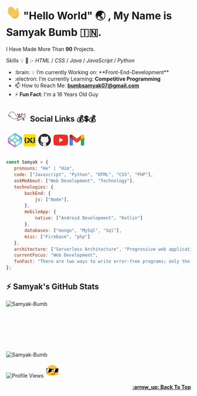 <!-- Created/Designed By Samyak Bumb -->
# <img src="gif/hello.webp" width="40px">  "Hello World" :earth_asia: , **My Name is Samyak Bumb** :india:.
I Have Made More Than **90** Projects.

Skills :bulb: :monocle_face: :- *HTML* / *CSS* / *Java* / *JavaScript* / *Python*
- <!-- 🔭 --> :brain: 💡 I’m currently Working on: **Front-End-Development**
- :electron: I’m currently Learning: **Competitive Programming**
- 📫 How to Reach Me: **bumbsamyak07@gmail.com**
- :zap: **Fun Fact**: I'm a 16 Years Old Guy
<!--  Links -->
## <img src="https://github.com/Samyak-Bumb/Samyak-Bumb/blob/Samyak/gif/cat.gif" width="60px"> Social Links :moneybag::heavy_dollar_sign::moneybag:
 <a href="https://codepen.io/samyakbumb" alt="Samyak's CodePen"><img align="center" src="icons/codepen.png" alt="Samyak Bumb" height="39" width="48"></a><a href="https://cssbattle.dev/player/x3A3l1r2xSbbSG4YiULejsZUUhG2"><img align="center" src="icons/cssbattle.png" height="33" width="33"></a> <a href="https://github.com/samyak-bumb" target="_blank"><img align="center" src="icons/github.png" alt="Samyak's GitHub" height="40" width="40"></a> <a href="https://www.youtube.com/channel/UCGqzvmHqhbxvWt5vqstc6CA" target="_blank"><img align="center" src="icons/youtube.png" alt="Samyak's YouTube Channel" height="30" width="40"></a> <a href="mailto:bumbsamyak07@gmai.com"><img align="center" src="icons/gmail.png" height="30" width="40"></a><br><br>
 ```javascript
const Samyak = {
    pronouns: "He" | "Him",
    code: ["Javascript", "Python", "HTML", "CSS", "PHP"],
    askMeAbout: ["Web Development", "Technology"],
    technologies: {
        backEnd: {
            js: ["Node"],
        },
        mobileApp: {
            native: ["Android Development", "Kotlin"]
        },
        databases: ["mongo", "MySql", "Sql"],
        misc: ["Firebase", "php"]
    },
    architecture: ["Serverless Architecture", "Progressive web applications", "Single page applications"],
    currentFocus: "Web Development",
    funFact: "There are two ways to write error-free programs; only the third one works"
};
```
## :zap: Samyak's GitHub Stats
<!-- Samyak's Langauge Used -->
<td style="border: none !important;"><span><img align="left" src="https://github-readme-stats.vercel.app/api/top-langs/?username=Samyak-BUmb&layout=compact&langs_count=7&theme=radical" alt="Samyak-Bumb"></span></td>
 <br><br><br><br><br><br><br><br>
<!-- Samyak's GitHub Stats -->
<td style="border: none !important;"><span><img align="center" src="https://github-readme-stats.vercel.app/api?username=Samyak-Bumb&show_icons=true&locale=en&theme=radical" alt="Samyak-Bumb"></span></td>

<!-- Profile Views + Emoji -->

  ![Profile Views](https://gpvc.arturio.dev/Samyak-Bumb) <img src="https://github.com/Samyak-Bumb/Samyak-Bumb/blob/Samyak/gif/style.gif" height="40" width="40">

 <div align="right">
   <b>
     <a href="#"Hello World"">:arrow_up: Back To Top</a>
   </b>
 </div>
